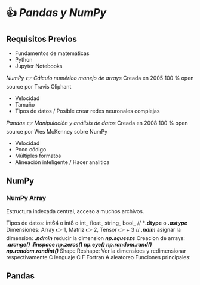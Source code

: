 # :+1: ***Pandas y NumPy***

## Requisitos Previos
- Fundamentos de matemáticas
- Python
- Jupyter Notebooks

_NumPy :point_right: Cálculo numérico manejo de arrays_
Creada en 2005 100 % open source por Travis Oliphant
- Velocidad
- Tamaño
- Tipos de datos / Posible crear redes neuronales complejas

_Pandas :point_right: Manipulación y análisis de datos_
Creada en 2008 100 % open source por Wes McKenney sobre NumPy
- Velocidad
- Poco código
- Múltiples formatos
- Alineación inteligente / Hacer analitica

## NumPy

### NumPy Array

Estructura indexada central, acceso a muchos archivos.

Tipos de datos: int64 o int8 o int_ float_ string_ bool_ // ***.dtype** o ***.astype***
Dimensiones: Array 👉 1, Matriz 👉 2, Tensor 👉 + 3 // ***.ndim*** asignar la dimension: ***.ndmin*** reducir la dimension ***np.squeeze***
Creacion de arrays: ***.arange() .linspace np.zeros() np.eye() np.random.rand() np.random.randint()*** 
Shape Reshape: Ver la dimensioes y redimensionar respectivamente C lenguaje C F Fortran A aleatoreo
Funciones principales:






## Pandas
